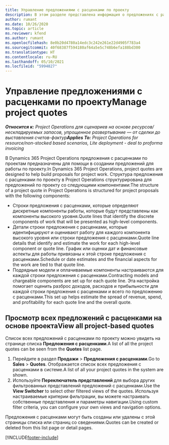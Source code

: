 ```yaml
---
title: Управление предложениями с расценками по проекту
description: В этом разделе представлена информация о предложениях с расценками по проекту.
author: rumant
ms.date: 10/26/2020
ms.topic: article
ms.reviewer: kfend
ms.author: rumant
ms.openlocfilehash: 8e0b20d4780a14edc3c242e261e22d4905f783a4
ms.sourcegitcommit: 40f68387f594180af64a5e5c748b6efa188bd300
ms.translationtype: HT
ms.contentlocale: ru-RU
ms.lasthandoff: 05/10/2021
ms.locfileid: "5994827"
---
```

# <a name="manage-project-quotes"></a><span data-ttu-id="fffe5-103">Управление предложениями с расценками по проекту</span><span class="sxs-lookup"><span data-stu-id="fffe5-103">Manage project quotes</span></span>

<span data-ttu-id="fffe5-104">_**Относится к:** Project Operations для сценариев на основе ресурсов/нескладируемых запасов, упрощенное развертывание — от сделки до выставления счетов-фактур_</span><span class="sxs-lookup"><span data-stu-id="fffe5-104">_**Applies To:** Project Operations for resource/non-stocked based scenarios, Lite deployment - deal to proforma invoicing_</span></span>

<span data-ttu-id="fffe5-105">В Dynamics 365 Project Operations предложения с расценками по проектам предназначены для помощи в создании предложений для работы по проекту.</span><span class="sxs-lookup"><span data-stu-id="fffe5-105">In Dynamics 365 Project Operations, project quotes are designed to help build proposals for project work.</span></span> <span data-ttu-id="fffe5-106">Структура предложения с расценками по проекту в Project Operations структурирована для предложений по проекту со следующими компонентами:</span><span class="sxs-lookup"><span data-stu-id="fffe5-106">The structure of a project quote in Project Operations is structured for project proposals with the following components:</span></span>

  - <span data-ttu-id="fffe5-107">Строки предложения с расценками, которые определяют дискретные компоненты работы, которые будут представлены как компоненты высокого уровня.</span><span class="sxs-lookup"><span data-stu-id="fffe5-107">Quote lines that identify the discrete components of work that will be presented as high-level components.</span></span>
  - <span data-ttu-id="fffe5-108">Детали строки предложения с расценками, которые идентифицируют и оценивают работу для каждого компонента высокого уровня или строки предложения с расценками.</span><span class="sxs-lookup"><span data-stu-id="fffe5-108">Quote line details that identify and estimate the work for each high-level component or quote line.</span></span> <span data-ttu-id="fffe5-109">График или оценки дат и финансовые аспекты для работы привязаны к этой строке предложения с расценками.</span><span class="sxs-lookup"><span data-stu-id="fffe5-109">Schedule or date estimates and the financial aspects for the work are tied to that quote line.</span></span>
  - <span data-ttu-id="fffe5-110">Подрядные модели и оплачиваемые компоненты настраиваются для каждой строки предложения с расценками.</span><span class="sxs-lookup"><span data-stu-id="fffe5-110">Contracting models and chargeable components are set up for each quote line.</span></span> <span data-ttu-id="fffe5-111">Эта настройка помогает оценить разброс доходов, расходов и прибыльности для каждой строки предложения с расценками и всего по предложению с расценками.</span><span class="sxs-lookup"><span data-stu-id="fffe5-111">This set up helps estimate the spread of revenue, spend, and profitability for each quote line and the overall quote.</span></span>

## <a name="view-all-project-based-quotes"></a><span data-ttu-id="fffe5-112">Просмотр всех предложений с расценками на основе проекта</span><span class="sxs-lookup"><span data-stu-id="fffe5-112">View all project-based quotes</span></span>

<span data-ttu-id="fffe5-113">Список всех предложений с расценками по проекту можно увидеть на странице списка **Предложения с расценками**.</span><span class="sxs-lookup"><span data-stu-id="fffe5-113">A list of all the project quotes can be seen from the **Quotes** list page.</span></span> 

1. <span data-ttu-id="fffe5-114">Перейдите в раздел **Продажи** > **Предложения с расценками**.</span><span class="sxs-lookup"><span data-stu-id="fffe5-114">Go to **Sales** > **Quotes**.</span></span> <span data-ttu-id="fffe5-115">Отображается список всех предложения с расценками в системе.</span><span class="sxs-lookup"><span data-stu-id="fffe5-115">A list of all your project quotes in the system are shown.</span></span> 
2. <span data-ttu-id="fffe5-116">Используйте **Переключатель представлений** для выбора других фильтрованных представлений предложений с расценками.</span><span class="sxs-lookup"><span data-stu-id="fffe5-116">Use the **View Switcher** to select other filtered views of the quotes.</span></span> <span data-ttu-id="fffe5-117">Используя настраиваемые критерии фильтрации, вы можете настраивать собственные представления и параметры навигации.</span><span class="sxs-lookup"><span data-stu-id="fffe5-117">Using custom filter criteria, you can configure your own views and navigation options.</span></span>

<span data-ttu-id="fffe5-118">Предложения с расценками могут быть созданы или удалены с этой страницы списка или страниц со сведениями.</span><span class="sxs-lookup"><span data-stu-id="fffe5-118">Quotes can be created or deleted from this list page or detail pages.</span></span>


[!INCLUDE[footer-include](../../includes/footer-banner.md)]